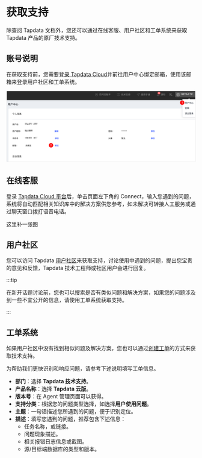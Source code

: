 # 获取支持

除查阅 Tapdata 文档外，您还可以通过在线客服、用户社区和工单系统来获取 Tapdata 产品的原厂技术支持。

## 账号说明

在获取支持前，您需要[登录 Tapdata Cloud](https://cloud.tapdata.net/console/v3/)并前往用户中心绑定邮箱，使用该邮箱来登录用户社区和工单系统。

![绑定邮箱](../images/bind_email_cn.png)



## 在线客服

登录 [Tapdata Cloud 平台](https://cloud.tapdata.net/console/v3/)后，单击页面左下角的 Connect，输入您遇到的问题，系统将自动匹配相关知识库中的解决方案供您参考，如未解决可转接人工服务或通过聊天窗口拨打语音电话。

这里补一张图



## 用户社区

您可以访问 Tapdata [用户社区](https://tapdata.zohodesk.com.cn/portal/zh/community/tapdata-support)来获取支持，讨论使用中遇到的问题，提出您宝贵的意见和反馈，Tapdata 技术工程师或社区用户会进行回复。

:::tip

在新开话题讨论前，您也可以搜索是否有类似问题和解决方案，如果您的问题涉及到一些不宜公开的信息，请使用工单系统获取支持。

:::



## 工单系统

如果用户社区中没有找到相似问题及解决方案，您也可以通过[创建工单](https://tapdata.zohodesk.com.cn/portal/zh/newticket)的方式来获取技术支持。

为帮助我们更快识别和响应问题，请参考下述说明填写工单信息。

* **部门**：选择 **Tapdata 技术支持**。
* **产品名称**：选择 **Tapdata 云版**。
* **版本号**：在 Agent 管理页面可以获得。
* **支持分类**：根据您的问题类型选择，如选择**用户使用问题**。
* **主题**：一句话描述您所遇到的问题，便于识别定位。
* **描述**：填写您遇到的问题，推荐包含下述信息：
  * 任务名称，或链接。
  * 问题现象描述。
  * 相关报错日志信息或截图。
  * 源/目标端数据库的类型和版本。
